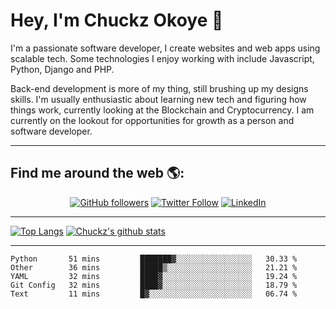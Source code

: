# Hey, I'm Chuckz Okoye 👑


I'm a passionate software developer, I create websites and web apps using scalable tech. Some technologies I enjoy working with include Javascript, Python, Django and PHP.

Back-end development is more of my thing, still brushing up my designs skills. I'm usually enthusiastic about learning new tech and figuring how things work, currently looking at the Blockchain and Cryptocurrency.
I am currently on the lookout for opportunities for growth as a person and software developer.

-----

## Find me around the web 🌎:
<p align="center">
    <a href="https://github.com/tricelex"><img alt="GitHub followers" src="https://img.shields.io/github/followers/tricelex?style=social"></a>
	<a href="https://twitter.com/chuckzokoye"><img alt="Twitter Follow" src="https://img.shields.io/twitter/follow/chuckzokoye?style=social"></a>
	<a href="https://www.linkedin.com/in/chuckzokoye"><img src="https://img.shields.io/badge/LinkedIn--_.svg?style=social&logo=linkedin" alt="LinkedIn"></a>
</p>

-----
[![Top Langs](https://github-readme-stats.vercel.app/api/top-langs/?username=tricelex)](https://github.com/anuraghazra/github-readme-stats)   [![Chuckz's github stats](https://github-readme-stats.vercel.app/api?username=tricelex&count_private=true&show_icons=true&theme=shades-of-purple)](https://github.com/anuraghazra/github-readme-stats)





-----

<!--START_SECTION:waka-->
```text
Python       51 mins         ███████▓░░░░░░░░░░░░░░░░░   30.33 % 
Other        36 mins         █████▒░░░░░░░░░░░░░░░░░░░   21.21 % 
YAML         32 mins         ████▓░░░░░░░░░░░░░░░░░░░░   19.24 % 
Git Config   32 mins         ████▓░░░░░░░░░░░░░░░░░░░░   18.79 % 
Text         11 mins         █▓░░░░░░░░░░░░░░░░░░░░░░░   06.74 % 
```
<!--END_SECTION:waka-->